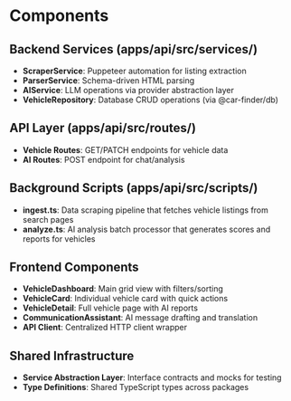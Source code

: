 # Components

## Backend Services (apps/api/src/services/)

- **ScraperService**: Puppeteer automation for listing extraction
- **ParserService**: Schema-driven HTML parsing
- **AIService**: LLM operations via provider abstraction layer
- **VehicleRepository**: Database CRUD operations (via @car-finder/db)

## API Layer (apps/api/src/routes/)

- **Vehicle Routes**: GET/PATCH endpoints for vehicle data
- **AI Routes**: POST endpoint for chat/analysis

## Background Scripts (apps/api/src/scripts/)

- **ingest.ts**: Data scraping pipeline that fetches vehicle listings from search pages
- **analyze.ts**: AI analysis batch processor that generates scores and reports for vehicles

## Frontend Components

- **VehicleDashboard**: Main grid view with filters/sorting
- **VehicleCard**: Individual vehicle card with quick actions
- **VehicleDetail**: Full vehicle page with AI reports
- **CommunicationAssistant**: AI message drafting and translation
- **API Client**: Centralized HTTP client wrapper

## Shared Infrastructure

- **Service Abstraction Layer**: Interface contracts and mocks for testing
- **Type Definitions**: Shared TypeScript types across packages

